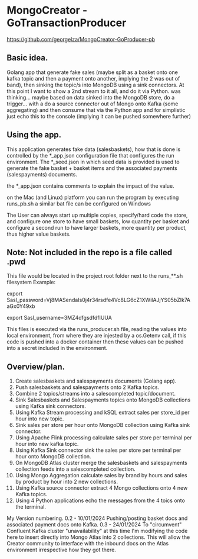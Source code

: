 # MongoCreator - GoTransactionProducer

https://github.com/georgelza/MongoCreator-GoProducer-pb

## Basic idea.

Golang app that generate fake sales (maybe split as a basket onto one kafka topic and then a payment onto another, implying the 2 was out of band), then sinking the topic/s into MongoDB using a sink connectors.
At this point I want to show a 2nd stream to it all, and do it via Python. was thinking…
maybe based on data sinked into the MongoDB store, do a trigger… with a do a source connector out of Mongo onto Kafka (some aggregating) and then consume that via the Python app and for simplistic just echo this to the console (implying it can be pushed somewhere further)

## Using the app.

This application generates fake data (salesbaskets), how that is done is controlled by the *_app.json configuration file that configures the run environment. The *_seed.json in which seed data is provided is used to generate the fake basket + basket items and the associated payments (salespayments) documents.

the *_app.json contains comments to explain the impact of the value.

on the Mac (and Linux) platform you can run the program by executing runs_pb.sh
a similar bat file can be configured on Windows

The User can always start up multiple copies, specify/hard code the store, and configure one store to have small baskets, low quantity per basket and configure a second run to have larger baskets, more quantity per product, thus higher value baskets.

## Note: Not included in the repo is a file called .pwd

This file would be located in the project root folder next to the runs_**.sh filesystem
Example: 

export Sasl_password=Vj8MASendaIs0j4r34rsdfe4Vc8LG6cZ1XWilAJjYS05bZIk7AaGx0Y49xb

export Sasl_username=3MZ4dfgsdfdfIUUA

This files is executed via the runs_producer.sh file, reading the values into local environment, from where they are injested by a os.Getenv call, if this code is pushed into a docker container then these values can be pushed into a secret included in the environment.

## Overview/plan.

1. Create salesbaskets and salespayments documents (Golang app).
2. Push salesbaskets and salespayments onto 2 Kafka topics.
3. Combine 2 topics/streams into a salescompleted topic/document.
4. Sink Salesbaskets and Salespayments topics onto MongoDB collections using Kafka sink connectors.
5. Using Kafka Stream processing and kSQL extract sales per store_id per hour into new topic.
6. Sink sales per store per hour onto MongoDB collection using Kafka sink connector.
7. Using Apache Flink processing calculate sales per store per terminal per hour into new kafka topic.
8. Using Kafka Sink connector sink the sales per store per terminal per hour onto MongoDB collection.
9. On MongoDB Atlas cluster merge the salesbaskets and salespayments collection feeds into a salescompleted collection.
10. Using Mongo Aggregation calculate sales by brand by hours and sales by product by hour into 2 new collections.
11. Using Kafka source connector extract 4 Mongo collections onto 4 new Kafka topics.
12. Using 4 Python applications echo the messages from the 4 toics onto the terminal. 


My Version numbering.
0.2	- 10/01/2024	Pushing/posting basket docs and associated payment docs onto Kafka.
0.3	- 24/01/2024	To "circumvent" Confluent Kafka cluster "unavailability" at this time I'm modifying the code here to insert directly into
					Mongo Atlas into 2 collections. This will allow the Creator community to interface with the inbound docs on the Atlas environment
					irrespective how they got there.